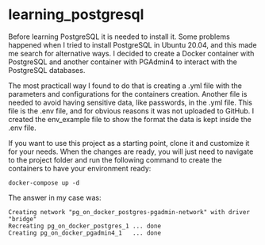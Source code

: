 # learning_postgresql

Before learning PostgreSQL it is needed to install it. 
Some problems happened when I tried to install PostgreSQL in Ubuntu 20.04, and this made me search for alternative ways.
I decided to create a Docker container with PostgreSQL and another container with PGAdmin4 to interact with the PostgreSQL databases. 

The most practicall way I found to do that is creating a .yml file with the parameters and configurations for the containers creation.
Another file is needed to avoid having sensitive data, like passwords, in the .yml file. This file is the .env file, and for obvious reasons it was not uploaded to GitHub.
I created the env_example file to show the format the data is kept inside the .env file.

If you want to use this project as a starting point, clone it and customize it for your needs.
When the changes are ready, you will just need to navigate to the project folder and run the following command to create the containers to have your environment ready:
```
docker-compose up -d
```
The answer in my case was:
```
Creating network "pg_on_docker_postgres-pgadmin-network" with driver "bridge"
Recreating pg_on_docker_postgres_1 ... done
Creating pg_on_docker_pgadmin4_1   ... done
```
